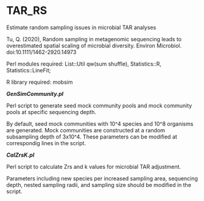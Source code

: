# TAR_RS
Estimate random sampling issues in microbial TAR analyses

Tu, Q. (2020), Random sampling in metagenomic sequencing leads to overestimated spatial scaling of microbial diversity. Environ Microbiol. doi:10.1111/1462-2920.14973


Perl modules required: List::Util qw(sum shuffle), Statistics::R, Statistics::LineFit;

R library required: mobsim

<b><i>GenSimCommunity.pl</i></b>

Perl script to generate seed mock community pools and mock community pools at specific sequencing depth. 

By default, seed mock communities with 10^4 species and 10^8 organisms are generated. Mock communities are constructed at a random subsampling depth of 3x10^4. These parameters can be modified at correspondig lines in the script. 

<b><i>CalZrsK.pl</i></b>

Perl script to calculate Zrs and k values for microbial TAR adjustment. 

Parameters including new species per increased sampling area, sequencing depth, nested sampling radii, and sampling size should be modified in the script. 

